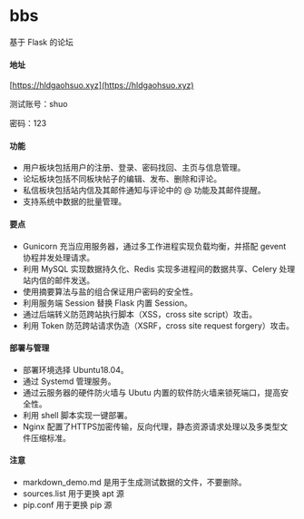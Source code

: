 # bbs
基于 Flask 的论坛 

#### 地址

[https://hldgaohsuo.xyz](https://hldgaohsuo.xyz)

测试账号：shuo

密码：123

#### 功能

- 用户板块包括用户的注册、登录、密码找回、主页与信息管理。
- 论坛板块包括不同板块帖子的编辑、发布、删除和评论。
- 私信板块包括站内信及其邮件通知与评论中的 @ 功能及其邮件提醒。
- 支持系统中数据的批量管理。

#### 要点

- Gunicorn 充当应用服务器，通过多工作进程实现负载均衡，并搭配 gevent 协程并发处理请求。
- 利用 MySQL 实现数据持久化、Redis 实现多进程间的数据共享、Celery 处理站内信的邮件发送。
- 使用摘要算法与盐的组合保证用户密码的安全性。
- 利用服务端 Session 替换 Flask 内置 Session。
- 通过后端转义防范跨站执行脚本（XSS，cross site script）攻击。
- 利用 Token 防范跨站请求伪造（XSRF，cross site request forgery）攻击。

#### 部署与管理

- 部署环境选择 Ubuntu18.04。
- 通过 Systemd 管理服务。
- 通过云服务器的硬件防火墙与 Ubutu 内置的软件防火墙来锁死端口，提高安全性。
- 利用 shell 脚本实现一键部署。
- Nginx 配置了HTTPS加密传输，反向代理，静态资源请求处理以及多类型文件压缩标准。

#### 注意

- markdown_demo.md 是用于生成测试数据的文件，不要删除。
- sources.list 用于更换 apt 源
- pip.conf 用于更换 pip 源